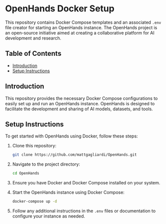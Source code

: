 
# OpenHands Docker Setup

This repository contains Docker Compose templates and an associated `.env` file creator for starting an OpenHands instance. The OpenHands project is an open-source initiative aimed at creating a collaborative platform for AI development and research.

## Table of Contents

- [Introduction](#introduction)
- [Setup Instructions](#setup-instructions)

## Introduction

This repository provides the necessary Docker Compose configurations to easily set up and run an OpenHands instance. OpenHands is designed to facilitate the development and sharing of AI models, datasets, and tools.

## Setup Instructions

To get started with OpenHands using Docker, follow these steps:

1. Clone this repository:

   ```bash
   git clone https://github.com/mattgagliardi/OpenHands.git
   ```

2. Navigate to the project directory:

   ```bash
   cd OpenHands
   ```

3. Ensure you have Docker and Docker Compose installed on your system.

4. Start the OpenHands instance using Docker Compose:

   ```bash
   docker-compose up -d
   ```

5. Follow any additional instructions in the `.env` files or documentation to configure your instance as needed.
